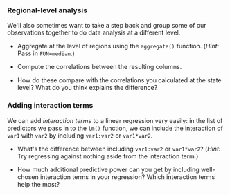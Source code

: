 

### Regional-level analysis ###

We'll also sometimes want to take a step back and group some of our observations together to do data analysis at a different level.

* Aggregate at the level of regions using the `aggregate()` function. (*Hint:* Pass in `FUN=median`.)

* Compute the correlations between the resulting columns.

* How do these compare with the correlations you calculated at the state level? What do you think explains the difference?

### Adding interaction terms ###

We can add *interaction terms* to a linear regression very easily: in the list of predictors we pass in to the `lm()` function, we can include the interaction of `var1` with `var2` by including `var1:var2` or `var1*var2`.

* What's the difference between including `var1:var2` or `var1*var2`? (*Hint:* Try regressing against nothing aside from the interaction term.)

* How much additional predictive power can you get by including well-chosen interaction terms in your regression? Which interaction terms help the most?